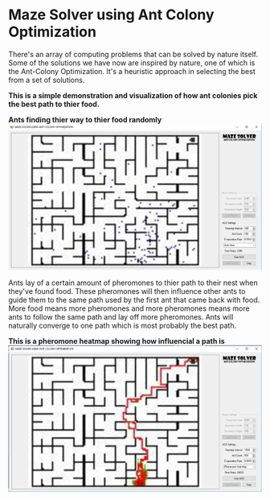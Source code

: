 # Maze Solver using Ant Colony Optimization
There's an array of computing problems that can be solved by nature itself. Some of the solutions we have now are inspired by nature, one of which is the Ant-Colony Optimization. It's a heuristic approach in selecting the best from a set of solutions.

**This is a simple demonstration and visualization of how ant colonies pick the best path to thier food.**

**Ants finding thier way to thier food randomly**
![](pic2.jpg)

Ants lay of a certain amount of pheromones to thier path to their nest when they've found food. These pheromones will then influence other ants to guide them to the same path used by the first ant that came back with food. More food means more pheromones and more pheromones means more ants to follow the same path and lay off more pheromones. Ants will naturally converge to one path which is most probably the best path.

**This is a pheromone heatmap showing how influencial a path is**
![](pic1.jpg)
